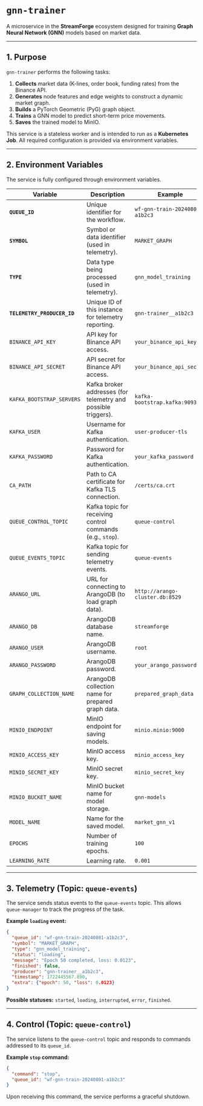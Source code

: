 # `gnn-trainer`

A microservice in the **StreamForge** ecosystem designed for training **Graph Neural Network (GNN)** models based on market data.

---

## 1. Purpose

`gnn-trainer` performs the following tasks:

1. **Collects** market data (K-lines, order book, funding rates) from the Binance API.
2. **Generates** node features and edge weights to construct a dynamic market graph.
3. **Builds** a PyTorch Geometric (PyG) graph object.
4. **Trains** a GNN model to predict short-term price movements.
5. **Saves** the trained model to MinIO.

This service is a stateless worker and is intended to run as a **Kubernetes Job**.
All required configuration is provided via environment variables.

---

## 2. Environment Variables

The service is fully configured through environment variables.

| Variable                    | Description                                                   | Example                         |
| --------------------------- | ------------------------------------------------------------- | ------------------------------- |
| **`QUEUE_ID`**              | Unique identifier for the workflow.                           | `wf-gnn-train-20240801-a1b2c3`  |
| **`SYMBOL`**                | Symbol or data identifier (used in telemetry).                | `MARKET_GRAPH`                  |
| **`TYPE`**                  | Data type being processed (used in telemetry).                | `gnn_model_training`            |
| **`TELEMETRY_PRODUCER_ID`** | Unique ID of this instance for telemetry reporting.           | `gnn-trainer__a1b2c3`           |
| `BINANCE_API_KEY`           | API key for Binance API access.                               | `your_binance_api_key`          |
| `BINANCE_API_SECRET`        | API secret for Binance API access.                            | `your_binance_api_secret`       |
| `KAFKA_BOOTSTRAP_SERVERS`   | Kafka broker addresses (for telemetry and possible triggers). | `kafka-bootstrap.kafka:9093`    |
| `KAFKA_USER`                | Username for Kafka authentication.                            | `user-producer-tls`             |
| `KAFKA_PASSWORD`            | Password for Kafka authentication.                            | `your_kafka_password`           |
| `CA_PATH`                   | Path to CA certificate for Kafka TLS connection.              | `/certs/ca.crt`                 |
| `QUEUE_CONTROL_TOPIC`       | Kafka topic for receiving control commands (e.g., `stop`).    | `queue-control`                 |
| `QUEUE_EVENTS_TOPIC`        | Kafka topic for sending telemetry events.                     | `queue-events`                  |
| `ARANGO_URL`                | URL for connecting to ArangoDB (to load graph data).          | `http://arango-cluster.db:8529` |
| `ARANGO_DB`                 | ArangoDB database name.                                       | `streamforge`                   |
| `ARANGO_USER`               | ArangoDB username.                                            | `root`                          |
| `ARANGO_PASSWORD`           | ArangoDB password.                                            | `your_arango_password`          |
| `GRAPH_COLLECTION_NAME`     | ArangoDB collection name for prepared graph data.             | `prepared_graph_data`           |
| `MINIO_ENDPOINT`            | MinIO endpoint for saving models.                             | `minio.minio:9000`              |
| `MINIO_ACCESS_KEY`          | MinIO access key.                                             | `minio_access_key`              |
| `MINIO_SECRET_KEY`          | MinIO secret key.                                             | `minio_secret_key`              |
| `MINIO_BUCKET_NAME`         | MinIO bucket name for model storage.                          | `gnn-models`                    |
| `MODEL_NAME`                | Name for the saved model.                                     | `market_gnn_v1`                 |
| `EPOCHS`                    | Number of training epochs.                                    | `100`                           |
| `LEARNING_RATE`             | Learning rate.                                                | `0.001`                         |

---

## 3. Telemetry (Topic: `queue-events`)

The service sends status events to the `queue-events` topic.
This allows `queue-manager` to track the progress of the task.

**Example `loading` event:**

```json
{
  "queue_id": "wf-gnn-train-20240801-a1b2c3",
  "symbol": "MARKET_GRAPH",
  "type": "gnn_model_training",
  "status": "loading",
  "message": "Epoch 50 completed, loss: 0.0123",
  "finished": false,
  "producer": "gnn-trainer__a1b2c3",
  "timestamp": 1722445567.890,
  "extra": {"epoch": 50, "loss": 0.0123}
}
```

**Possible statuses:** `started`, `loading`, `interrupted`, `error`, `finished`.

---

## 4. Control (Topic: `queue-control`)

The service listens to the `queue-control` topic and responds to commands addressed to its `queue_id`.

**Example `stop` command:**

```json
{
  "command": "stop",
  "queue_id": "wf-gnn-train-20240801-a1b2c3"
}
```

Upon receiving this command, the service performs a graceful shutdown.
